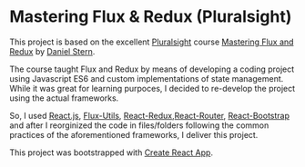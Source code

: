 # Mastering Flux & Redux (Pluralsight)

This project is based on the excellent [Pluralsight](https://www.pluralsight.com/) course [Mastering Flux and Redux](https://app.pluralsight.com/library/courses/flux-redux-mastering/table-of-contents) by [Daniel Stern](https://github.com/danielstern).

The course taught Flux and Redux by means of developing a coding project using Javascript ES6 and custom implementations of state management. While it was great for learning purpoces, I decided to re-develop the project using the actual frameworks.

So, I used [React.js](https://github.com/facebook/react), [Flux-Utils](https://github.com/facebook/flux), [React-Redux](https://github.com/reactjs/react-redux),[React-Router](https://github.com/ReactTraining/react-router), [React-Bootstrap](https://react-bootstrap.github.io/getting-started.html) and after I reorginized the code in files/folders following the common practices of the aforementioned frameworks, I deliver this project.

This project was bootstrapped with [Create React App](https://github.com/facebookincubator/create-react-app).

